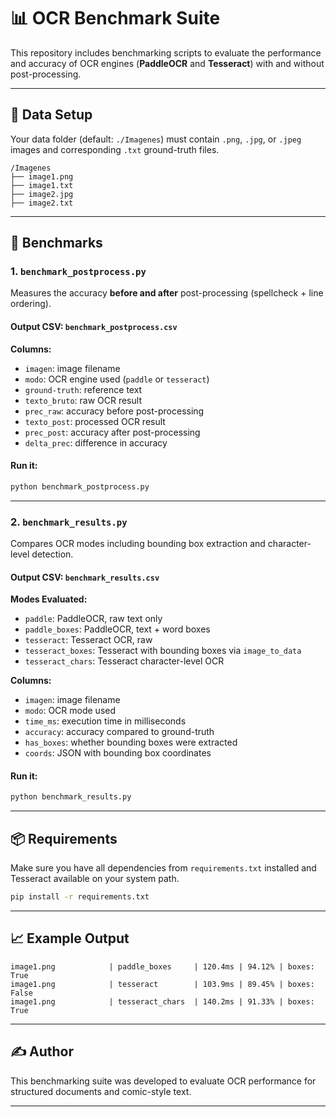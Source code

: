 # 📊 OCR Benchmark Suite

This repository includes benchmarking scripts to evaluate the performance and accuracy of OCR engines (**PaddleOCR** and **Tesseract**) with and without post-processing.

---

## 📁 Data Setup

Your data folder (default: `./Imagenes`) must contain `.png`, `.jpg`, or `.jpeg` images and corresponding `.txt` ground-truth files.

```
/Imagenes
├── image1.png
├── image1.txt
├── image2.jpg
├── image2.txt
```

---

## 🧪 Benchmarks

### 1. `benchmark_postprocess.py`

Measures the accuracy **before and after** post-processing (spellcheck + line ordering).

#### Output CSV: `benchmark_postprocess.csv`

**Columns:**

- `imagen`: image filename
- `modo`: OCR engine used (`paddle` or `tesseract`)
- `ground-truth`: reference text
- `texto_bruto`: raw OCR result
- `prec_raw`: accuracy before post-processing
- `texto_post`: processed OCR result
- `prec_post`: accuracy after post-processing
- `delta_prec`: difference in accuracy

#### Run it:

```bash
python benchmark_postprocess.py
```

---

### 2. `benchmark_results.py`

Compares OCR modes including bounding box extraction and character-level detection.

#### Output CSV: `benchmark_results.csv`

**Modes Evaluated:**

- `paddle`: PaddleOCR, raw text only
- `paddle_boxes`: PaddleOCR, text + word boxes
- `tesseract`: Tesseract OCR, raw
- `tesseract_boxes`: Tesseract with bounding boxes via `image_to_data`
- `tesseract_chars`: Tesseract character-level OCR

**Columns:**

- `imagen`: image filename
- `modo`: OCR mode used
- `time_ms`: execution time in milliseconds
- `accuracy`: accuracy compared to ground-truth
- `has_boxes`: whether bounding boxes were extracted
- `coords`: JSON with bounding box coordinates

#### Run it:

```bash
python benchmark_results.py
```

---

## 📦 Requirements

Make sure you have all dependencies from `requirements.txt` installed and Tesseract available on your system path.

```bash
pip install -r requirements.txt
```

---

## 📈 Example Output

```
image1.png            | paddle_boxes     | 120.4ms | 94.12% | boxes: True
image1.png            | tesseract        | 103.9ms | 89.45% | boxes: False
image1.png            | tesseract_chars  | 140.2ms | 91.33% | boxes: True
```

---

## ✍️ Author

This benchmarking suite was developed to evaluate OCR performance for structured documents and comic-style text.

---
